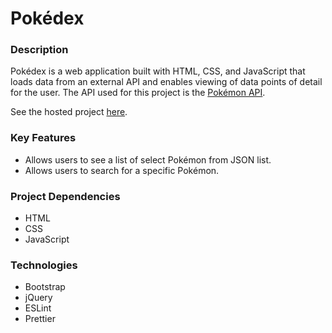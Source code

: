 # Pokédex

### Description

Pokédex is a web application built with HTML, CSS, and JavaScript that loads data from an external API and enables viewing of data points of detail for the user. The API used for this project is the [Pokémon API](https://pokeapi.co/api/v2/pokemon/?limit=150).

See the hosted project [here](https://akr0051.github.io/Pokemon/).

### Key Features

* Allows users to see a list of select Pokémon from JSON list.
* Allows users to search for a specific Pokémon.

### Project Dependencies

* HTML
* CSS
* JavaScript

### Technologies

* Bootstrap
* jQuery
* ESLint
* Prettier
